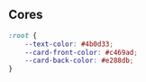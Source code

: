 ## Cores

```css
:root {
    --text-color: #4b0d33;
    --card-front-color: #c469ad;
    --card-back-color: #e288db;
}
```